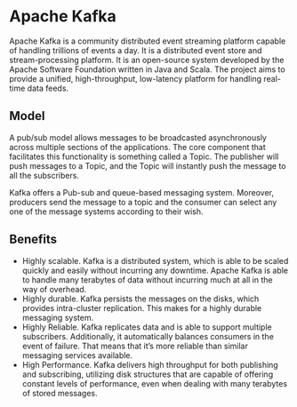 # Apache Kafka

Apache Kafka is a community distributed event streaming platform capable of handling trillions of events a day. It is a distributed event store and stream-processing platform. It is an open-source system developed by the Apache Software Foundation written in Java and Scala. The project aims to provide a unified, high-throughput, low-latency platform for handling real-time data feeds.

## Model

A pub/sub model allows messages to be broadcasted asynchronously across multiple sections of the applications. The core component that facilitates this functionality is something called a Topic. The publisher will push messages to a Topic, and the Topic will instantly push the message to all the subscribers.

Kafka offers a Pub-sub and queue-based messaging system. Moreover, producers send the message to a topic and the consumer can select any one of the message systems according to their wish.

## Benefits

- Highly scalable. Kafka is a distributed system, which is able to be scaled quickly and easily without incurring any downtime. Apache Kafka is able to handle many terabytes of data without incurring much at all in the way of overhead.
- Highly durable. Kafka persists the messages on the disks, which provides intra-cluster replication. This makes for a highly durable messaging system.
- Highly Reliable. Kafka replicates data and is able to support multiple subscribers. Additionally, it automatically balances consumers in the event of failure. That means that it’s more reliable than similar messaging services available.
- High Performance. Kafka delivers high throughput for both publishing and subscribing, utilizing disk structures that are capable of offering constant levels of performance, even when dealing with many terabytes of stored messages.